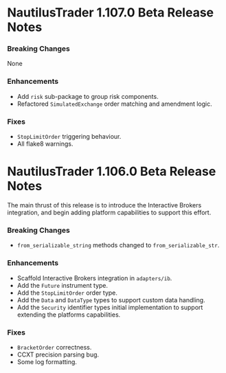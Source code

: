 # NautilusTrader 1.107.0 Beta Release Notes

### Breaking Changes
None

### Enhancements
- Add `risk` sub-package to group risk components.
- Refactored `SimulatedExchange` order matching and amendment logic.

### Fixes
- `StopLimitOrder` triggering behaviour.
- All flake8 warnings.

# NautilusTrader 1.106.0 Beta Release Notes

The main thrust of this release is to introduce the Interactive Brokers
integration, and begin adding platform capabilities to support this effort.

### Breaking Changes
- `from_serializable_string` methods changed to `from_serializable_str`.

### Enhancements
- Scaffold Interactive Brokers integration in `adapters/ib`.
- Add the `Future` instrument type.
- Add the `StopLimitOrder` order type.
- Add the `Data` and `DataType` types to support custom data handling.
- Add the `Security` identifier types initial implementation to support extending the platforms capabilities.

### Fixes
- `BracketOrder` correctness.
- CCXT precision parsing bug.
- Some log formatting.

